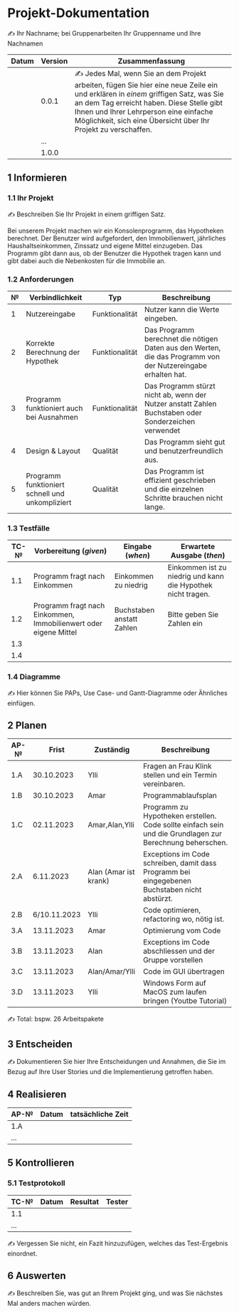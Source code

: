 # Projekt-Dokumentation

✍️ Ihr Nachname; bei Gruppenarbeiten Ihr Gruppenname und Ihre Nachnamen

| Datum | Version | Zusammenfassung |
| --- | --- | --- |
|     | 0.0.1 | ✍️ Jedes Mal, wenn Sie an dem Projekt arbeiten, fügen Sie hier eine neue Zeile ein und erklären in *einem* griffigen Satz, was Sie an dem Tag erreicht haben. Diese Stelle gibt Ihnen und Ihrer Lehrperson eine einfache Möglichkeit, sich eine Übersicht über Ihr Projekt zu verschaffen. |
|     | ... |     |
|     | 1.0.0 |     |

## 1 Informieren

### 1.1 Ihr Projekt

✍️ Beschreiben Sie Ihr Projekt in einem griffigen Satz.

Bei unserem Projekt machen wir ein Konsolenprogramm, das Hypotheken berechnet. Der Benutzer wird aufgefordert, den Immobilienwert, jährliches Haushaltseinkommen, Zinssatz und eigene Mittel einzugeben. Das Programm gibt dann aus, ob der Benutzer die Hypothek tragen kann und gibt dabei auch die Nebenkosten für die Immobilie an.

### 1.2 Anforderungen

| №   | Verbindlichkeit | Typ | Beschreibung |
| --- | --- | --- | --- |
| 1   | Nutzereingabe | Funktionalität | Nutzer kann die Werte eingeben. |
| 2   | Korrekte Berechnung der Hypothek | Funktionalität | Das Programm berechnet die nötigen Daten aus den Werten, die das Programm von der Nutzereingabe erhalten hat. |
| 3   | Programm funktioniert auch bei Ausnahmen | Funktionalität | Das Programm stürzt nicht ab, wenn der Nutzer anstatt Zahlen Buchstaben oder Sonderzeichen verwendet |
| 4   | Design & Layout | Qualität | Das Programm sieht gut und benutzerfreundlich aus. |
| 5   | Programm funktioniert schnell und unkompliziert | Qualität | Das Programm ist effizient geschrieben und die einzelnen Schritte brauchen nicht lange. |

### 1.3 Testfälle

| TC-№ | Vorbereitung (*given*) | Eingabe (*when*) | Erwartete Ausgabe (*then*) |
| --- | --- | --- | --- |
| 1.1 | Programm fragt nach Einkommen | Einkommen zu niedrig | Einkommen ist zu niedrig und kann die Hypothek nicht tragen. |
| 1.2 | Programm fragt nach Einkommen, Immobilienwert oder eigene Mittel | Buchstaben anstatt Zahlen | Bitte geben Sie Zahlen ein |
| 1.3 |     |     |     |
| 1.4 |     |     |     |

### 1.4 Diagramme

✍️ Hier können Sie PAPs, Use Case- und Gantt-Diagramme oder Ähnliches einfügen.

## 2 Planen

| AP-№ | Frist | Zuständig | Beschreibung |
| --- | --- | --- | --- |
| 1.A | 30.10.2023 | Ylli | Fragen an Frau Klink stellen und ein Termin vereinbaren. |
| 1.B | 30.10.2023 | Amar | Programmablaufsplan |
| 1.C | 02.11.2023 | Amar,Alan,Ylli | Programm zu Hypotheken erstellen. Code sollte einfach sein und die Grundlagen zur Berechnung beherschen. |
| 2.A | 6.11.2023 | Alan (Amar ist krank) | Exceptions im Code schreiben, damit dass Programm bei eingegebenen Buchstaben nicht abstürzt. |
| 2.B | 6/10.11.2023 | Ylli | Code optimieren, refactoring wo, nötig ist. |
| 3.A | 13.11.2023 | Amar | Optimierung vom Code |
| 3.B | 13.11.2023 | Alan | Exceptions im Code abschliessen und der Gruppe vorstellen |
| 3.C | 13.11.2023 | Alan/Amar/Ylli | Code im GUI übertragen |
| 3.D | 13.11.2023 | Ylli | Windows Form auf MacOS zum laufen bringen (Youtbe Tutorial) |

✍️ Total: bspw. 26 Arbeitspakete

## 3 Entscheiden

✍️ Dokumentieren Sie hier Ihre Entscheidungen und Annahmen, die Sie im Bezug auf Ihre User Stories und die Implementierung getroffen haben.

## 4 Realisieren

| AP-№ | Datum | tatsächliche Zeit |
| --- | --- | --- |
| 1.A |     |     |
| ... |     |     |

## 5 Kontrollieren

### 5.1 Testprotokoll

| TC-№ | Datum | Resultat | Tester |
| --- | --- | --- | --- |
| 1.1 |     |     |     |
| ... |     |     |     |

✍️ Vergessen Sie nicht, ein Fazit hinzuzufügen, welches das Test-Ergebnis einordnet.

## 6 Auswerten

✍️ Beschreiben Sie, was gut an Ihrem Projekt ging, und was Sie nächstes Mal anders machen würden.
